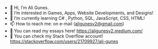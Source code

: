 - 👋 Hi, I’m Ali Gunes.
- 👀 I’m interested in Games, Apps, Website Developments, and Designs!
- 🌱 I’m currently learning C# , Python, SQL, JavaScript, CSS, HTML!
- 📫 How to reach me: on e-mail (aligunesv2@gmail.com)
- 👀 You can read my essays here! https://aligunesv2.medium.com/
- 🌱 You can check my Stack Overflow account! https://stackoverflow.com/users/21709927/ali-gunes
